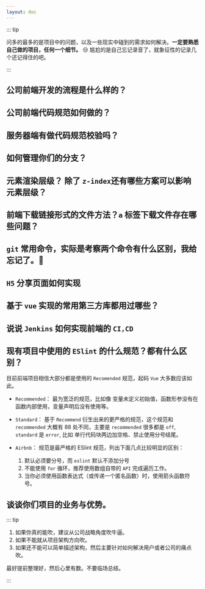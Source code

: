 ```yaml
---
layout: doc
---
```


::: tip

问多的最多的是项目中的问题，以及一些现实中碰到的需求如何解决。**一定要熟悉自己做的项目，任何一个细节。** :unamused: 尴尬的是自己忘记录音了，就象征性的记录几个还记得住的吧。

:::

## 公司前端开发的流程是什么样的？

## 公司前端代码规范如何做的？

## 服务器端有做代码规范校验吗？

## 如何管理你们的分支？

## 元素渲染层级？ 除了 `z-index`还有哪些方案可以影响元素层级？

## 前端下载链接形式的文件方法？`a` 标签下载文件存在哪些问题？

## `git` 常用命令，实际是考察两个命令有什么区别，我给忘记了。:hot_face:

## `H5` 分享页面如何实现

## 基于 `vue` 实现的常用第三方库都用过哪些？

## 说说 `Jenkins` 如何实现前端的 `CI,CD`

## 现有项目中使用的 `ESlint` 的什么规范？都有什么区别？

目前前端项目相信大部分都是使用的 `Recomended` 规范，起码 `Vue` 大多数应该如此。

- `Recommended`： 最为宽泛的规范，比如像 变量未定义初始值，函数形参没有在函数内部使用，变量声明后没有使用等。

- `Standard`： 基于 `Recommend` 衍生出来的更严格的规范，这个规范和 `recommended` 大概有 88 处不同，主要是 `recommended` 很多都是 `off`, `standard` 是 `error`, 比如 单行代码块两边加空格、禁止使用分号结尾。

- `Airbnb`： 规范是最严格的 ESlint 规范，列出下面几点比较明显的区别：
  1. 默认必须要分号，而 `eslint` 默认不添加分号
  2. 不能使用 `for` 循环，推荐使用数组自带的 `API` 完成遍历工作。
  3. 当你必须使用函数表达式（或传递一个匿名函数）时，使用箭头函数符号。

## 谈谈你们项目的业务与优势。

::: tip

1. 如果你真的能吹，建议从公司战略角度吹牛逼。
2. 如果不能就从项目架构方向吹。
3. 如果还不能可以简单描述架构，然后主要针对如何解决用户或者公司的痛点吹。

最好提前整理好，然后心里有数。不要临场总结。

:::
